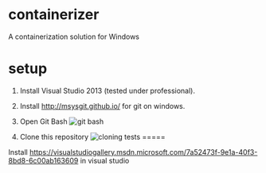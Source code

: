 containerizer
=============

A containerization solution for Windows

setup
=====
1. Install Visual Studio 2013 (tested under professional).
2. Install http://msysgit.github.io/ for git on windows.
3. Open Git Bash ![git bash](https://github.com/pivotal-cf-experimental/containerizer/blob/readme/README_images/git_bash.png)

4. Clone this repository ![cloning](https://github.com/pivotal-cf-experimental/containerizer/blob/readme/README_images/cloning.png)
tests
=====

Install https://visualstudiogallery.msdn.microsoft.com/7a52473f-9e1a-40f3-8bd8-6c00ab163609 in visual studio
